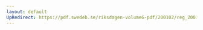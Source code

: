 ```yaml
---
layout: default
UpRedirect: https://pdf.swedeb.se/riksdagen-volumeG-pdf/200102/reg_200102/reg_200102_0570.pdf
---
```


